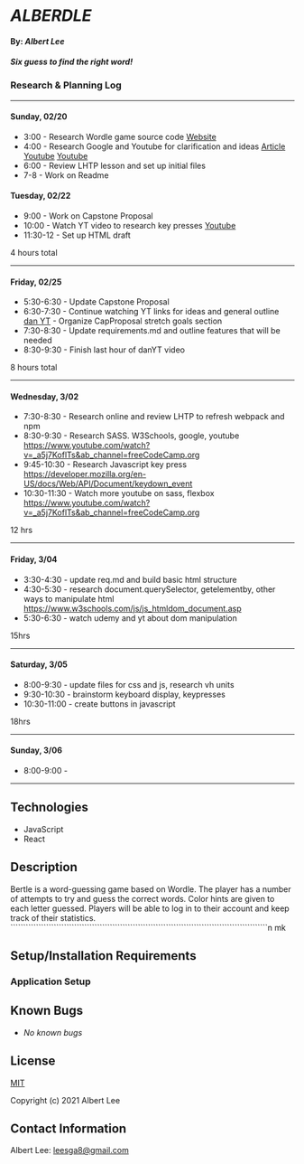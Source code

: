 # _ALBERDLE_

#### By: _**Albert Lee**_

#### _Six guess to find the right word!_

### Research & Planning Log

-----------------------------------------
#### Sunday, 02/20
* 3:00 - Research Wordle game source code
          [Website](https://www.nytimes.com/games/wordle/index.html) 
* 4:00 - Research Google and Youtube for clarification and ideas 
          [Article](https://www.codecademy.com/resources/blog/how-to-code-wordle-game-in-javascript/)
          [Youtube](https://www.youtube.com/watch?v=PNGgQzw6PQg&ab_channel=CoderCoder)
          [Youtube](https://www.youtube.com/watch?v=mpby4HiElek&ab_channel=CodewithAniaKub%C3%B3w)
* 6:00 - Review LHTP lesson and set up initial files
* 7-8 - Work on Readme

#### Tuesday, 02/22
* 9:00 - Work on Capstone Proposal
* 10:00 - Watch YT video to research key presses
          [Youtube](https://www.youtube.com/watch?v=PNGgQzw6PQg&ab_channel=CoderCoder)
* 11:30-12 - Set up HTML draft

4 hours total

-----------------------------------------
#### Friday, 02/25
* 5:30-6:30 - Update Capstone Proposal
* 6:30-7:30 - Continue watching YT links for ideas and general outline
          [dan YT](https://www.youtube.com/watch?v=K77xThbu66A&ab_channel=dan)
          - Organize CapProposal stretch goals section
* 7:30-8:30 - Update requirements.md and outline features that will be needed
* 8:30-9:30 - Finish last hour of danYT video

8 hours total

-----------------------------------------
#### Wednesday, 3/02
* 7:30-8:30 - Research online and review LHTP to refresh webpack and npm 
* 8:30-9:30 - Research SASS. W3Schools, google, youtube
    https://www.youtube.com/watch?v=_a5j7KoflTs&ab_channel=freeCodeCamp.org
* 9:45-10:30 - Research Javascript key press
    https://developer.mozilla.org/en-US/docs/Web/API/Document/keydown_event
* 10:30-11:30 - Watch more youtube on sass, flexbox
    https://www.youtube.com/watch?v=_a5j7KoflTs&ab_channel=freeCodeCamp.org

12 hrs

-----------------------------------------
#### Friday, 3/04
* 3:30-4:30 - update req.md and build basic html structure
* 4:30-5:30 - research document.querySelector, getelementby, other ways to manipulate html
    https://www.w3schools.com/js/js_htmldom_document.asp
* 5:30-6:30 - watch udemy and yt about dom manipulation 

15hrs 

----------------------------------------- 
#### Saturday, 3/05
* 8:00-9:30 - update files for css and js, research vh units
* 9:30-10:30 - brainstorm keyboard display, keypresses
* 10:30-11:00 - create buttons in javascript 

18hrs

-----------------------------------------
#### Sunday, 3/06  
* 8:00-9:00 - 

-----------------------------------------

## Technologies 
* JavaScript
* React

## Description
Bertle is a word-guessing game based on Wordle. The player has a number of attempts to try and guess the correct words. Color hints are given to each letter guessed. Players will be able to log in to their account and keep track of their statistics.   `````````````````````````````````````````````````````````````````````````````````````````````````````n mk

## Setup/Installation Requirements

### Application Setup

## Known Bugs

* _No known bugs_

## License

[MIT](https://opensource.org/licenses/MIT)

Copyright (c) 2021 Albert Lee

## Contact Information

Albert Lee: <leesga8@gmail.com>
